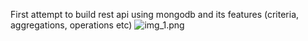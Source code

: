 First attempt to build rest api using mongodb and its features (criteria, aggregations, operations etc)
![img_1.png](img_1.png) 
